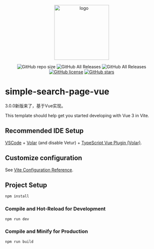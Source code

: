 <p align="center">
  <a href="./" target="_blank">
    <img width="180" src="https://s1.ax1x.com/2020/06/13/tvwVuF.png" alt="logo">
  </a>
</p>
<p align="center">
  <img alt="GitHub repo size" src="https://img.shields.io/github/repo-size/zzd/Simple-Search-Page">
  <img alt="GitHub All Releases" src="https://img.shields.io/github/downloads/zzd/Simple-Search-Page/total">
  <img alt="GitHub All Releases" src="https://img.shields.io/github/downloads/zzd/Simple-Search-Page/latest/total">
  <a href="https://github.com/zzd/Simple-Search-Page/blob/master/LICENSE"><img alt="GitHub license" src="https://img.shields.io/github/license/zzd/Simple-Search-Page"></a>
  <a href="https://github.com/zzd/Simple-Search-Page/stargazers"><img alt="GitHub stars" src="https://img.shields.io/github/stars/zzd/Simple-Search-Page?style=social"></a>
</p>

# simple-search-page-vue

3.0.0新版来了，基于Vue实现。  

This template should help get you started developing with Vue 3 in Vite.

## Recommended IDE Setup

[VSCode](https://code.visualstudio.com/) + [Volar](https://marketplace.visualstudio.com/items?itemName=Vue.volar) (and disable Vetur) + [TypeScript Vue Plugin (Volar)](https://marketplace.visualstudio.com/items?itemName=Vue.vscode-typescript-vue-plugin).

## Customize configuration

See [Vite Configuration Reference](https://vitejs.dev/config/).

## Project Setup

```sh
npm install
```

### Compile and Hot-Reload for Development

```sh
npm run dev
```

### Compile and Minify for Production

```sh
npm run build
```
